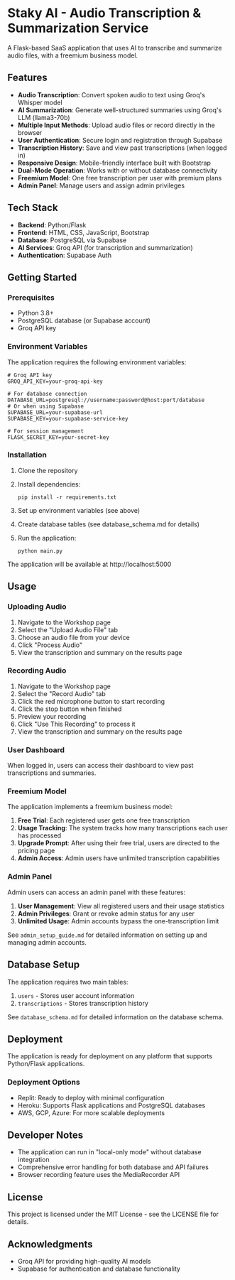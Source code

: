 # Staky AI - Audio Transcription & Summarization Service

A Flask-based SaaS application that uses AI to transcribe and summarize audio files, with a freemium business model.

## Features

- **Audio Transcription**: Convert spoken audio to text using Groq's Whisper model
- **AI Summarization**: Generate well-structured summaries using Groq's LLM (llama3-70b)
- **Multiple Input Methods**: Upload audio files or record directly in the browser
- **User Authentication**: Secure login and registration through Supabase
- **Transcription History**: Save and view past transcriptions (when logged in)
- **Responsive Design**: Mobile-friendly interface built with Bootstrap
- **Dual-Mode Operation**: Works with or without database connectivity
- **Freemium Model**: One free transcription per user with premium plans
- **Admin Panel**: Manage users and assign admin privileges

## Tech Stack

- **Backend**: Python/Flask
- **Frontend**: HTML, CSS, JavaScript, Bootstrap
- **Database**: PostgreSQL via Supabase
- **AI Services**: Groq API (for transcription and summarization)
- **Authentication**: Supabase Auth

## Getting Started

### Prerequisites

- Python 3.8+
- PostgreSQL database (or Supabase account)
- Groq API key

### Environment Variables

The application requires the following environment variables:

```
# Groq API key
GROQ_API_KEY=your-groq-api-key

# For database connection
DATABASE_URL=postgresql://username:password@host:port/database
# Or when using Supabase
SUPABASE_URL=your-supabase-url
SUPABASE_KEY=your-supabase-service-key

# For session management
FLASK_SECRET_KEY=your-secret-key
```

### Installation

1. Clone the repository

2. Install dependencies:
   ```
   pip install -r requirements.txt
   ```

3. Set up environment variables (see above)

4. Create database tables (see database_schema.md for details)

5. Run the application:
   ```
   python main.py
   ```

The application will be available at http://localhost:5000

## Usage

### Uploading Audio

1. Navigate to the Workshop page
2. Select the "Upload Audio File" tab
3. Choose an audio file from your device
4. Click "Process Audio"
5. View the transcription and summary on the results page

### Recording Audio

1. Navigate to the Workshop page
2. Select the "Record Audio" tab
3. Click the red microphone button to start recording
4. Click the stop button when finished
5. Preview your recording
6. Click "Use This Recording" to process it
7. View the transcription and summary on the results page

### User Dashboard

When logged in, users can access their dashboard to view past transcriptions and summaries.

### Freemium Model

The application implements a freemium business model:

1. **Free Trial**: Each registered user gets one free transcription
2. **Usage Tracking**: The system tracks how many transcriptions each user has processed
3. **Upgrade Prompt**: After using their free trial, users are directed to the pricing page
4. **Admin Access**: Admin users have unlimited transcription capabilities

### Admin Panel

Admin users can access an admin panel with these features:

1. **User Management**: View all registered users and their usage statistics
2. **Admin Privileges**: Grant or revoke admin status for any user
3. **Unlimited Usage**: Admin accounts bypass the one-transcription limit

See `admin_setup_guide.md` for detailed information on setting up and managing admin accounts.

## Database Setup

The application requires two main tables:

1. `users` - Stores user account information
2. `transcriptions` - Stores transcription history

See `database_schema.md` for detailed information on the database schema.

## Deployment

The application is ready for deployment on any platform that supports Python/Flask applications.

### Deployment Options

- Replit: Ready to deploy with minimal configuration
- Heroku: Supports Flask applications and PostgreSQL databases
- AWS, GCP, Azure: For more scalable deployments

## Developer Notes

- The application can run in "local-only mode" without database integration
- Comprehensive error handling for both database and API failures
- Browser recording feature uses the MediaRecorder API

## License

This project is licensed under the MIT License - see the LICENSE file for details.

## Acknowledgments

- Groq API for providing high-quality AI models
- Supabase for authentication and database functionality